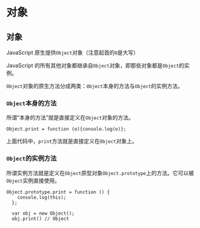 # 对象

## 对象

JavaScript 原生提供`Object`对象（注意起首的`0`是大写）

JavaScript 的所有其他对象都继承自`Object`对象，即那些对象都是`Object`的实例。

`Object`对象的原生方法分成两类：`Object`本身的方法与`Object`的实例方法。

### `Object`本身的方法

所谓“本身的方法”就是直接定义在`Object`对象的方法。

```
Object.print = function (o){console.log(o)};
```

上面代码中，`print`方法就是直接定义在`Object`对象上。

### **`Object`的实例方法**

所谓实例方法就是定义在`Object`原型对象`Object.prototype`上的方法。它可以被`Object`实例直接使用。

```
Object.prototype.print = function () {
    console.log(this);
  };
  
  var obj = new Object();
  obj.print() // Object
```

